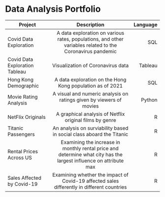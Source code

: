 # Data Analysis Portfolio
| Project        | Description           | Language  |
| ------------- |:-------------:| -----:|
| Covid Data Exploration     | A data exploration on various rates, populations, and other variables related to the Coronavirus pandemic | SQL |
| Covid Data Exploration Tableau     | Visualization of Coronavirus data      | Tableau  |
| Hong Kong Demographic |  A data exploration on the Hong Kong population as of 2021     |  SQL   |
| Movie Rating Analysis | A visual and numeric analysis on ratings given by viewers of movies | Python |
| NetFlix Originals | A graphical analysis of Netflix original films by genre | R |
| Titanic Passengers | An analysis on surviability based in social class aboard the Titanic | R |
| Rental Prices Across US | Examining the increase in monthly rental price and determine what city has the largest influence on attribute max | R |
| Sales Affected by Covid-19 | Examining whether the impact of Covid-19 affected sales differently in different countries | R |

